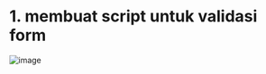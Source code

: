 <h1>1. membuat script untuk validasi form</h1>

![image](https://github.com/user-attachments/assets/3a5c243c-27ca-4a26-a627-0f62cb1fe428)


